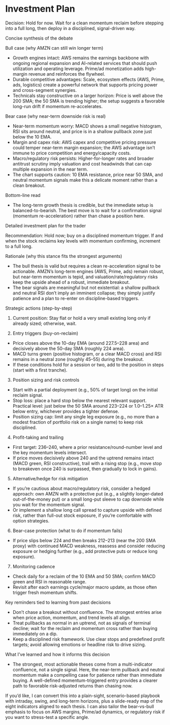 # Investment Plan

Decision: Hold for now. Wait for a clean momentum reclaim before stepping into a full long, then deploy in a disciplined, signal-driven way.

Concise synthesis of the debate

Bull case (why AMZN can still win longer term)
- Growth engines intact: AWS remains the earnings backbone with ongoing regional expansion and AI-related services that should push utilization and operating leverage. Prime/ad monetization adds high-margin revenue and reinforces the flywheel.
- Durable competitive advantages: Scale, ecosystem effects (AWS, Prime, ads, logistics) create a powerful network that supports pricing power and cross-segment synergies.
- Technicals stay constructive on a larger horizon: Price is well above the 200 SMA; the 50 SMA is trending higher; the setup suggests a favorable long-run drift if momentum re-accelerates.

Bear case (why near-term downside risk is real)
- Near-term momentum worry: MACD shows a small negative histogram, RSI sits around neutral, and price is in a shallow pullback zone just below the 10 EMA.
- Margin and capex risk: AWS capex and competitive pricing pressure could temper near-term margin expansion; the AWS advantage isn’t immune to price competition and energy/capacity costs.
- Macro/regulatory risk persists: Higher-for-longer rates and broader antitrust scrutiny imply valuation and cost headwinds that can cap multiple expansion in the near term.
- The chart supports caution: 10 EMA resistance, price near 50 SMA, and neutral momentum signals make this a delicate moment rather than a clean breakout.

Bottom-line read
- The long-term growth thesis is credible, but the immediate setup is balanced-to-bearish. The best move is to wait for a confirmation signal (momentum re-acceleration) rather than chase a position here.

Detailed investment plan for the trader

Recommendation: Hold now; buy on a disciplined momentum trigger. If and when the stock reclaims key levels with momentum confirming, increment to a full long.

Rationale (why this stance fits the strongest arguments)
- The bull thesis is valid but requires a clean re-acceleration signal to be actionable. AMZN’s long-term engines (AWS, Prime, ads) remain robust, but near-term momentum is tepid, and valuation/rate/regulatory risks keep the upside ahead of a robust, immediate breakout.
- The bear signals are meaningful but not existential: a shallow pullback and neutral RSI don’t imply an imminent collapse; they simply justify patience and a plan to re-enter on discipline-based triggers.

Strategic actions (step-by-step)

1) Current position: Stay flat or hold a very small existing long only if already sized; otherwise, wait.

2) Entry triggers (buy-on-reclaim)
- Price closes above the 10-day EMA (around 227.5–228 area) and decisively above the 50-day SMA (roughly 224 area).
- MACD turns green (positive histogram, or a clear MACD cross) and RSI remains in a neutral zone (roughly 45–55) during the breakout.
- If these conditions hold for a session or two, add to the position in steps (start with a first tranche).

3) Position sizing and risk controls
- Start with a partial deployment (e.g., 50% of target long) on the initial reclaim signal.
- Stop loss: place a hard stop below the nearest relevant support. Practical level: just below the 50 SMA around 223–224 or 1.0–1.25× ATR below entry, whichever provides a tighter defense.
- Position sizing cap: limit any single leg exposure (e.g., no more than a modest fraction of portfolio risk on a single name) to keep risk disciplined.

4) Profit-taking and trailing
- First target: 236–240, where a prior resistance/round-number level and the key momentum levels intersect.
- If price moves decisively above 240 and the uptrend remains intact (MACD green, RSI constructive), trail with a rising stop (e.g., move stop to breakeven once 240 is surpassed, then gradually to lock in gains).

5) Alternative/hedge for risk mitigation
- If you’re cautious about macro/regulatory risk, consider a hedged approach: own AMZN with a protective put (e.g., a slightly longer-dated out-of-the-money put) or a small long-put sleeve to cap downside while you wait for the momentum signal.
- Or implement a shallow long call spread to capture upside with defined risk, rather than full-out stock exposure, if you’re comfortable with option strategies.

6) Bear-case protection (what to do if momentum fails)
- If price slips below 224 and then breaks 212–213 (near the 200 SMA proxy) with continued MACD weakness, reassess and consider reducing exposure or hedging further (e.g., add protective puts or reduce long exposure).

7) Monitoring cadence
- Check daily for a reclaim of the 10 EMA and 50 SMA; confirm MACD green and RSI in reasonable range.
- Revisit after each earnings cycle/major macro update, as those often trigger fresh momentum shifts.

Key reminders tied to learning from past decisions
- Don’t chase a breakout without confluence. The strongest entries arise when price action, momentum, and trend levels all align.
- Treat pullbacks as normal in an uptrend, not as signals of terminal decline; wait for the reclaim and momentum cross rather than buying immediately on a dip.
- Keep a disciplined risk framework. Use clear stops and predefined profit targets; avoid allowing emotions or headline risk to drive sizing.

What I’ve learned and how it informs this decision
- The strongest, most actionable theses come from a multi-indicator confluence, not a single signal. Here, the near-term pullback and neutral momentum make a compelling case for patience rather than immediate buying. A well-defined momentum-triggered entry provides a clearer path to favorable risk-adjusted returns than chasing now.

If you’d like, I can convert this into a plain-sight, scenario-based playbook with intraday, swing, and long-term horizons, plus a slide-ready map of the eight indicators aligned to each thesis. I can also tailor the bear-vs-bull emphasis to focus on AWS margins, Prime/ad dynamics, or regulatory risk if you want to stress-test a specific angle.
